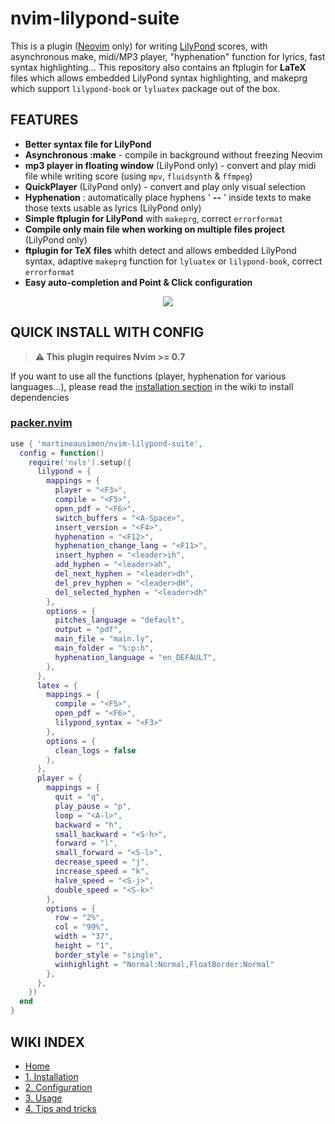 # nvim-lilypond-suite

This is a plugin ([Neovim](https://github.com/neovim/neovim) only) for writing [LilyPond](https://lilypond.org/index.html) scores, with asynchronous make, midi/MP3 player, "hyphenation" function for lyrics, fast syntax highlighting... This repository also contains an ftplugin for **LaTeX** files which allows embedded LilyPond syntax highlighting, and makeprg which support `lilypond-book` or `lyluatex` package out of the box.

## FEATURES

* **Better syntax file for LilyPond**
* **Asynchronous :make** - compile in background without freezing Neovim
* **mp3 player in floating window** (LilyPond only) - convert and play midi file while writing score (using `mpv`, `fluidsynth` & `ffmpeg`)
* **QuickPlayer** (LilyPond only) - convert and play only visual selection
* **Hyphenation** : automatically place hyphens ' **--** ' inside texts to make those texts usable as lyrics (LilyPond only)
* **Simple ftplugin for LilyPond** with `makeprg`, correct `errorformat`
* **Compile only main file when working on multiple files project** (LilyPond only)
* **ftplugin for TeX files** whith detect and allows embedded LilyPond syntax, adaptive `makeprg` function for `lyluatex` or `lilypond-book`, correct `errorformat`
* **Easy auto-completion and Point & Click configuration**

<p align="center">
<img src="https://user-images.githubusercontent.com/89019438/191845626-4ba6224c-46c3-484f-a355-5cf10a66889f.png">
</p>

## QUICK INSTALL WITH CONFIG

> **⚠ This plugin requires Nvim >= 0.7**

If you want to use all the functions (player, hyphenation for various languages...), please read the [installation section](https://github.com/martineausimon/nvim-lilypond-suite/wiki/Installation) in the wiki to install dependencies

### [packer.nvim](https://github.com/wbthomason/packer.nvim)

```lua 
use { 'martineausimon/nvim-lilypond-suite',
  config = function()
    require('nvls').setup({
      lilypond = {
        mappings = {
          player = "<F3>",
          compile = "<F5>",
          open_pdf = "<F6>",
          switch_buffers = "<A-Space>",
          insert_version = "<F4>",
          hyphenation = "<F12>",
          hyphenation_change_lang = "<F11>",
          insert_hyphen = "<leader>ih",
          add_hyphen = "<leader>ah",
          del_next_hyphen = "<leader>dh",
          del_prev_hyphen = "<leader>dH",
          del_selected_hyphen = "<leader>dh"
        },
        options = {
          pitches_language = "default",
          output = "pdf",
          main_file = "main.ly",
          main_folder = "%:p:h",
          hyphenation_language = "en_DEFAULT",
        },
      },
      latex = {
        mappings = {
          compile = "<F5>",
          open_pdf = "<F6>",
          lilypond_syntax = "<F3>"
        },
        options = {
          clean_logs = false
        },
      },
      player = {
        mappings = {
          quit = "q",
          play_pause = "p",
          loop = "<A-l>",
          backward = "h",
          small_backward = "<S-h>",
          forward = "l",
          small_forward = "<S-l>",
          decrease_speed = "j",
          increase_speed = "k",
          halve_speed = "<S-j>",
          double_speed = "<S-k>"
        },
        options = {
          row = "2%",
          col = "99%",
          width = "37",
          height = "1",
          border_style = "single",
          winhighlight = "Normal:Normal,FloatBorder:Normal"
        },
      },
    })
  end
}
```

## WIKI INDEX

* [Home](https://github.com/martineausimon/nvim-lilypond-suite/wiki)
* [1. Installation](https://github.com/martineausimon/nvim-lilypond-suite/wiki/1.-Installation)
* [2. Configuration](https://github.com/martineausimon/nvim-lilypond-suite/wiki/2.-Configuration)
* [3. Usage](https://github.com/martineausimon/nvim-lilypond-suite/wiki/3.-Usage)
* [4. Tips and tricks](https://github.com/martineausimon/nvim-lilypond-suite/wiki/4.-Tips-and-tricks)
